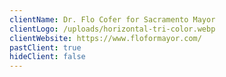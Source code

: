 ```yaml
---
clientName: Dr. Flo Cofer for Sacramento Mayor
clientLogo: /uploads/horizontal-tri-color.webp
clientWebsite: https://www.floformayor.com/
pastClient: true
hideClient: false
---
```

